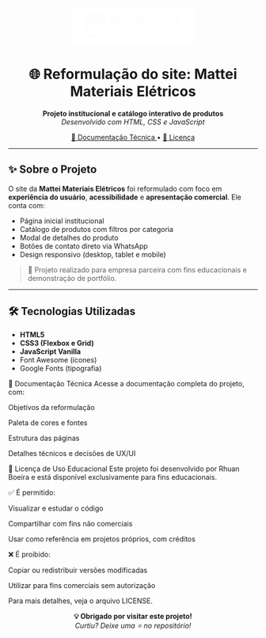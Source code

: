 <p align="center">
  <img src="img/logo-mattei-br500-readme.png" alt="Logo Mattei" width="250"/>
</p>

<h1 align="center">🌐 Reformulação do site: Mattei Materiais Elétricos</h1>

<p align="center">
  <strong>Projeto institucional e catálogo interativo de produtos</strong><br>
  <em>Desenvolvido com HTML, CSS e JavaScript</em>
</p>

<p align="center">
  <a href="https://github.com/rhuanboeira/site-mattei-main/blob/b6cb8a96e2077246d86404e07dcc4b1053203b3e/Projeto-Mattei.pdf">
    📄 Documentação Técnica
  </a>
  •
  <a href="#-licença-de-uso-educacional">
    📘 Licença
  </a>
</p>

---

## ✨ Sobre o Projeto

O site da **Mattei Materiais Elétricos** foi reformulado com foco em **experiência do usuário**, **acessibilidade** e **apresentação comercial**. Ele conta com:

- Página inicial institucional
- Catálogo de produtos com filtros por categoria
- Modal de detalhes do produto
- Botões de contato direto via WhatsApp
- Design responsivo (desktop, tablet e mobile)

> 📍 Projeto realizado para empresa parceira com fins educacionais e demonstração de portfólio.

---

## 🛠️ Tecnologias Utilizadas

- **HTML5**
- **CSS3 (Flexbox e Grid)**
- **JavaScript Vanilla**
- Font Awesome (ícones)
- Google Fonts (tipografia)

📄 Documentação Técnica
Acesse a documentação completa do projeto, com:

Objetivos da reformulação

Paleta de cores e fontes

Estrutura das páginas

Detalhes técnicos e decisões de UX/UI

📘 Licença de Uso Educacional
Este projeto foi desenvolvido por Rhuan Boeira e está disponível exclusivamente para fins educacionais.

✅ É permitido:

Visualizar e estudar o código

Compartilhar com fins não comerciais

Usar como referência em projetos próprios, com créditos

❌ É proibido:

Copiar ou redistribuir versões modificadas

Utilizar para fins comerciais sem autorização

Para mais detalhes, veja o arquivo LICENSE.

<p align="center"> <strong>💡 Obrigado por visitar este projeto!</strong><br> <em>Curtiu? Deixe uma ⭐ no repositório!</em> </p> 

